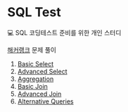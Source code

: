 # SQL Test
💻 SQL 코딩테스트 준비를 위한 개인 스터디

[해커랭크](https://www.hackerrank.com/domains/sql) 문제 풀이

1. [Basic Select](https://github.com/data-say/sql-test/tree/main/BasicSelect)
2. [Advanced Select](https://github.com/data-say/sql-test/tree/main/AdvancedSelect)
3. [Aggregation](https://github.com/data-say/sql-test/tree/main/Aggregation)
4. [Basic Join](https://github.com/data-say/sql-test/tree/main/BasicJoin)
5. [Advanced Join](https://github.com/data-say/sql-test/tree/main/AdvancedJoin)
6. [Alternative Queries](https://github.com/data-say/sql-test/tree/main/AlternativeQueries)

